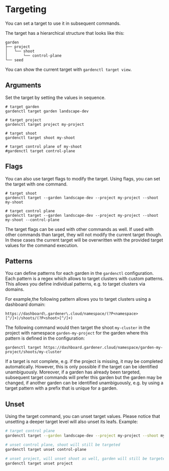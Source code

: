 # Targeting
You can set a target to use it in subsequent commands.

The target has a hierarchical structure that looks like this:
```
garden
├── project 
│   └── shoot
│       └── control-plane
└── seed
```
You can show the current target with `gardenctl target view`.

## Arguments

Set the target by setting the values in sequence.
```
# target garden
gardenctl target garden landscape-dev

# target project
gardenctl target project my-project

# target shoot
gardenctl target shoot my-shoot

# target control plane of my-shoot
#gardenctl target control-plane
```

## Flags

You can also use target flags to modify the target. Using flags, you can set the target with one command.
```
# target shoot
gardenctl target --garden landscape-dev --project my-project --shoot my-shoot

# target control plane
gardenctl target --garden landscape-dev --project my-project --shoot my-shoot --control-plane
```

The target flags can be used with other commands as well. If used with other commands than target, they will
not modify the current target though. In these cases the current target will be overwritten with the provided target values for
the command execution.

## Patterns

You can define patterns for each garden in the `gardenctl` configuration. Each pattern is a regex which allows to
target clusters with custom patterns. This allows you define individual patterns, e.g. to target clusters via
domains.

For example,the following pattern allows you to target clusters using a dashboard domain:
```
https://dashboard\.gardener\.cloud/namespace/(?P<namespace>[^/]+)/shoots/(?P<shoot>[^/]+)
```
The following command would then target the shoot `my-cluster` in the project with namespace `garden-my-project` for the garden where this pattern is defined in the configuration:
```
gardenctl target https://dashboard.gardener.cloud/namespace/garden-my-project/shoots/my-cluster
```

If a target is not complete, e.g. if the project is missing, it may be completed automatically. However, this is only
possible if the target can be identified unambiguously. Moreover, if a garden has already been targeted, subsequent target
commands will prefer this garden but the garden may be changed, if another garden can be identified unambiguously, e.g.
by using a target pattern with a prefix that is unique for a garden.

## Unset
Using the target command, you can unset target values. Please notice that unsetting a deeper target level will also unset
its leafs. Example:

```bash
# target control plane
gardenctl target --garden landscape-dev --project my-project --shoot my-shoot --control-plane

# unset control plane, shoot will still be targeted
gardenctl target unset control-plane

# unset project, will unset shoot as well, garden will still be targeted
gardenctl target unset project
```
